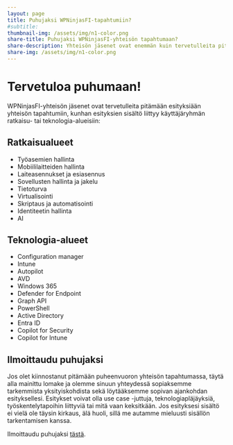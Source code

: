 ```yaml
---
layout: page
title: Puhujaksi WPNinjasFI-tapahtumiin?
#subtitle: 
thumbnail-img: /assets/img/n1-color.png
share-title: Puhujaksi WPNinjasFI-yhteisön tapahtumaan?
share-description: Yhteisön jäsenet ovat enemmän kuin tervetulleita pitämään esityksiä tapahtumissamme. Ilmoittaudu rohkeasti mukaan!
share-img: /assets/img/n1-color.png
--- 
```

# Tervetuloa puhumaan!
WPNinjasFI-yhteisön jäsenet ovat tervetulleita pitämään esityksiään yhteisön tapahtumiin, kunhan esityksien sisältö liittyy käyttäjäryhmän ratkaisu- tai teknologia-alueisiin:

## Ratkaisualueet
- Työasemien hallinta
- Mobiililaitteiden hallinta
- Laiteasennukset ja esiasennus
- Sovellusten hallinta ja jakelu
- Tietoturva
- Virtualisointi
- Skriptaus ja automatisointi
- Identiteetin hallinta
- AI

## Teknologia-alueet
- Configuration manager
- Intune
- Autopilot
- AVD
- Windows 365
- Defender for Endpoint
- Graph API
- PowerShell
- Active Directory
- Entra ID
- Copilot for Security
- Copilot for Intune

## Ilmoittaudu puhujaksi
Jos olet kiinnostanut pitämään puheenvuoron yhteisön tapahtumassa, täytä alla mainittu lomake ja olemme sinuun yhteydessä sopiaksemme tarkemmista yksityiskohdista sekä löytääksemme sopivan ajankohdan esityksellesi. Esitykset voivat olla use case -juttuja, teknologiapläjäyksiä, työskentelytapoihin liittyviä tai mitä vaan keksitkään. Jos esityksesi sisältö ei vielä ole täysin kirkaus, älä huoli, sillä me autamme mieluusti sisällön tarkentamisen kanssa.

Ilmoittaudu puhujaksi <a href="https://forms.office.com/e/RDTtKNdxz5" target="_blank">tästä</a>.
